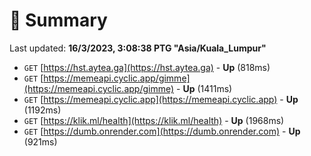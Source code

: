 # 📖 Summary
Last updated: **16/3/2023, 3:08:38 PTG "Asia/Kuala_Lumpur"**

- `GET` [https://hst.aytea.ga](https://hst.aytea.ga) - **Up** (818ms)
- `GET` [https://memeapi.cyclic.app/gimme](https://memeapi.cyclic.app/gimme) - **Up** (1411ms)
- `GET` [https://memeapi.cyclic.app](https://memeapi.cyclic.app) - **Up** (1192ms)
- `GET` [https://klik.ml/health](https://klik.ml/health) - **Up** (1968ms)
- `GET` [https://dumb.onrender.com](https://dumb.onrender.com) - **Up** (921ms)
